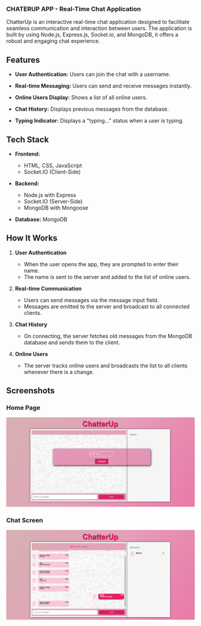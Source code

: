 ### CHATERUP APP - Real-Time Chat Application

ChatterUp is an interactive real-time chat application designed to facilitate seamless communication and interaction between users. The application is built by using Node.js, Express.js, Socket.io, and MongoDB, it offers a robust and engaging chat experience.

## Features

- **User Authentication:** Users can join the chat with a username.

- **Real-time Messaging:** Users can send and receive messages instantly.

- **Online Users Display:** Shows a list of all online users.

- **Chat History:** Displays previous messages from the database.

- **Typing Indicator:** Displays a "typing..." status when a user is typing.

## Tech Stack

- **Frontend:**

  - HTML, CSS, JavaScript
  - Socket.IO (Client-Side)

- **Backend:**

  - Node.js with Express
  - Socket.IO (Server-Side)
  - MongoDB with Mongoose

- **Database:** MongoDB

## How It Works

1. **User Authentication**

   - When the user opens the app, they are prompted to enter their name.
   - The name is sent to the server and added to the list of online users.

2. **Real-time Communication**

   - Users can send messages via the message input field.
   - Messages are emitted to the server and broadcast to all connected clients.

3. **Chat History**

   - On connecting, the server fetches old messages from the MongoDB database and sends them to the client.

4. **Online Users**

   - The server tracks online users and broadcasts the list to all clients whenever there is a change.

## Screenshots

### Home Page

![alt text](images/home_screen.png)

### Chat Screen

![alt text](images/chat_screen.png)